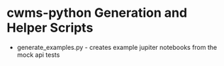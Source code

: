 # cwms-python Generation and Helper Scripts

* generate_examples.py - creates example jupiter notebooks from the mock api tests